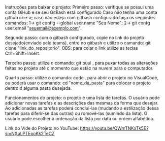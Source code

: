 Instruções para baixar o projeto:
 Primeiro passo: verifique se possui uma conta GiHub e se seu GitBash está configurado
          Caso não tenha uma conta github crie-a; caso não esteja com gitbash configurado faça os seguintes comandos: 1-> git config --global user.name "Seu Nome"; 2-> git confg user.email "seuemail@exemplo.com".

 Segundo passo: com o gitbash configurado, copie no link do projeto desejado(enviado pelo teams), entre no gitbash e utilize o camando: git clone "link_do_repositorio". OBS: para colar o link utilize as teclas Ctrl+Shift+Insert.

 Terceiro passo: utilize o comando: git puul , para puxar todas as alterações feitas no projeto até o momento que estão na nuvem para o computador. 

 Quarto passo: utilize o comando: code . para abrir o projeto no VisualCode, ou poderá usar o comando: cd "nome_da_pasta" para colocar o projeto dentro d alguma pasta desejada. 

 Funcionamentos do projeto: 
o projeto é uma lista de tarefas. O usuário pode adicionar novas tarefas e as descrições das mesmas da forma que desejar. Ao adicionadas as tarefas poderá concluí-las (mudando a estilização dessa tarefas para diferir-se das outras) ou romovê-las (sumindo da lista). O usuário pode escolher a ordenação da lista por data ou ordem alfabética. 


Link do Víde do Projeto no YouTube: https://youtu.be/QWmTNKxTk5E?si=NXuLPTEooKk2TeCZ